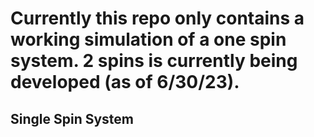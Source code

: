 # Currently this repo only contains a working simulation of a **one** spin system. 2 spins is currently being developed (as of 6/30/23).

<The goal of this project is to simulate a system with two spins under an applied field. We are interested in plotting a hysteresis loop. The mechanics of this system can be better understood through the reading provided in the respective subsection. A simple GUI is implemented to allow users to vary parameters of the simulation.>

## Single Spin System


